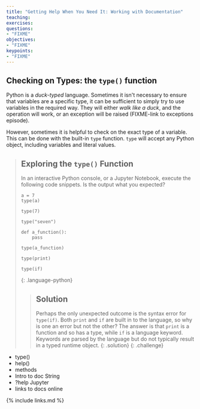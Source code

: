 ```yaml
---
title: "Getting Help When You Need It: Working with Documentation"
teaching:
exercises:
questions:
- "FIXME"
objectives:
- "FIXME"
keypoints:
- "FIXME"
---
```


## Checking on Types: the `type()` function

Python is a *duck-typed* language. Sometimes it isn't necessary to ensure that
variables are a specific type, it can be sufficient to simply try to use
variables in the required way. They will either *walk like a duck*, and the
operation will work, or an exception will be raised (FIXME-link to exceptions
episode).

However, sometimes it is helpful to check on the exact type of a variable. This
can be done with the built-in `type` function. `type` will accept any Python
object, including variables and literal values.

> ## Exploring the `type()` Function
> In an interactive Python console, or a Jupyter Notebook, execute the following
> code snippets. Is the output what you expected?
> ~~~
> a = 7
> type(a)
>
> type(7)
>
> type("seven")
>
> def a_function():
>     pass
>
> type(a_function)
>
> type(print)
>
> type(if)
> ~~~
> {: .language-python}
> > ## Solution
> > Perhaps the only unexpected outcome is the syntax error for `type(if)`. Both
> > `print` and `if` are built in to the language, so why is one an error but
> > not the other? The answer is that `print` is a function and so has a type,
> > while `if` is a language keyword. Keywords are parsed by the language but do
> > not typically result in a typed runtime object.
> {: .solution}
{: .challenge}



- type()
- help()
- methods
- Intro to doc String
- ?help Jupyter
- links to docs online

{% include links.md %}

